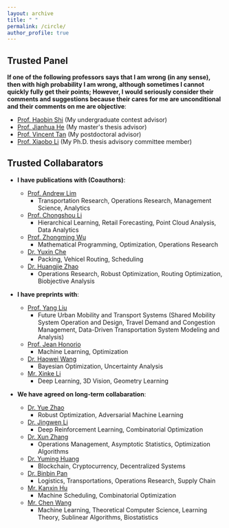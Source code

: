 ```yaml
---
layout: archive
title: " "
permalink: /circle/
author_profile: true
---
```


## Trusted Panel
__If one of the following professors says that I am wrong (in any sense), then with high probability I am wrong, although sometimes I cannot quickly fully get their points; However, I would seriously consider their comments and suggestions because their cares for me are unconditional and their comments on me are objective__:
  * [Prof. Haobin Shi](https://teacher.nwpu.edu.cn/en/shihaobin.html) (My undergraduate contest advisor)
  * [Prof. Jianhua He](https://teacher.nwpu.edu.cn/en/j82zf0vfmf50835d3461429868736702.html) (My master's thesis advisor)
  * [Prof. Vincent Tan](https://vyftan.github.io/) (My postdoctoral advisor)
  * [Prof. Xiaobo Li](https://cde.nus.edu.sg/isem/staff/li-xiaobo/) (My Ph.D. thesis advisory committee member)

## Trusted Collabarators
+ __I have publications with (Coauthors)__:
  * [Prof. Andrew Lim](https://scholar.google.com/citations?user=iDEgcFQAAAAJ&hl=en)
    - Transportation Research, Operations Research, Management Science, Analytics
  * [Prof. Chongshou Li](https://scholar.google.com/citations?user=pQsr70EAAAAJ&hl=en)
    - Hierarchical Learning, Retail Forecasting, Point Cloud Analysis, Data Analytics
  * [Prof. Zhongming Wu](https://scholar.google.com/citations?user=XaPAeGsAAAAJ&hl=en)
    - Mathematical Programming, Optimization, Operations Research
  * [Dr. Yuxin Che](https://scholar.google.com.sg/citations?user=Cj8PVYYAAAAJ&hl=en)
    - Packing, Vehicel Routing, Scheduling
  * [Dr. Huangjie Zhao](https://scholar.google.com/citations?user=IIf_h_8AAAAJ&hl=en)
    - Operations Research, Robust Optimization, Routing Optimization, Biobjective Analysis

+ __I have preprints with__:
  * [Prof. Yang Liu](https://www.nuslumos.org/)
    - Future Urban Mobility and Transport Systems (Shared Mobility System Operation and Design, Travel Demand and Congestion Management, Data-Driven Transportation System Modeling and Analysis)
  * [Prof. Jean Honorio](https://www.cs.purdue.edu/homes/jhonorio/)
    - Machine Learning, Optimization
  * [Dr. Haowei Wang](https://scholar.google.com/citations?user=FJKQJywAAAAJ&hl=en)
    - Bayesian Optimization, Uncertainty Analysis
  * [Mr. Xinke Li](https://scholar.google.com/citations?user=l4LPBs0AAAAJ&hl=zh-CN)
    - Deep Learning, 3D Vision, Geometry Learning

+ __We have agreed on long-term collabaration__:
  * [Dr. Yue Zhao](https://scholar.google.com/citations?user=CGSAYhcAAAAJ&hl=en)
    - Robust Optimization, Adversarial Machine Learning
  * [Dr. Jingwen Li](https://scholar.google.com.sg/citations?user=2nbigR8AAAAJ&hl=en)
    - Deep Reinforcement Learning, Combinatorial Optimization
  * [Dr. Xun Zhang](https://scholar.google.com/citations?user=hHphcVMAAAAJ&hl=en)
    - Operations Management, Asymptotic Statistics, Optimization Algorithms
  * [Dr. Yuming Huang](https://scholar.google.com/citations?user=xv6lgqIAAAAJ&hl=en&oi=ao)
    - Blockchain, Cryptocurrency, Decentralized Systems
  * [Dr. Binbin Pan](https://scholar.google.com/citations?user=fjOhMJoAAAAJ&hl=en)
    - Logistics, Transportations, Operations Research, Supply Chain
  * [Mr. Kanxin Hu](https://scholar.google.com/citations?user=o_oWtloAAAAJ&hl=en)
    - Machine Scheduling, Combinatorial Optimization
  * [Mr. Chen Wang](https://scholar.google.com/citations?user=DnrU0k0AAAAJ&hl=en)
    - Machine Learning, Theoretical Computer Science, Learning Theory, Sublinear Algorithms, Biostatistics
  
